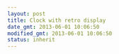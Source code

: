 ```yaml
---
layout: post
title: Clock with retro display
date_gmt: 2013-06-01 10:06:50
modified_gmt: 2013-06-01 10:06:50
status: inherit
---
```


